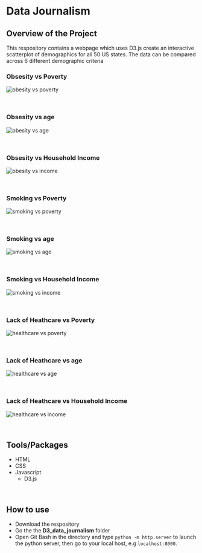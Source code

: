 # Data Journalism

## Overview of the Project
This respository contains a webpage which uses D3.js create an interactive scatterplot of demographics for all 50 US states.
The data can be compared across 6 different demographic criteria

### Obsesity vs Poverty

![obesity vs poverty](images/obesity-vs-poverty.PNG)

<br>

### Obsesity vs age

![obesity vs age](images/obesity-vs-age.png)

<br>

### Obsesity vs Household Income

![obesity vs income](images/obesity-vs-income.png)

<br>

### Smoking vs Poverty

![smoking vs poverty](images/smoking-vs-poverty.png)

<br>

### Smoking vs age
![smoking vs age](images/smoking-vs-age.png)

<br>

### Smoking vs Household Income
![smoking vs income](images/smoking-vs-income.png)

<br>

### Lack of Heathcare vs Poverty
![healthcare vs poverty](images/healthcare-vs-poverty.PNG)

<br>

### Lack of Heathcare vs age
![healthcare vs age](images/healthcare-vs-age.png)

<br>

### Lack of Heathcare vs Household Income

![healthcare vs income](images/healthcare-vs-income.png)

<br>

## Tools/Packages
- HTML
- CSS
- Javascript
  - D3.js

<br>

## How to use
- Download the respository
- Go the the **D3_data_journalism** folder
- Open Git Bash in the directory and type `python -m http.server` to launch the python server, then go to your local host, e.g `localhost:8000`.

